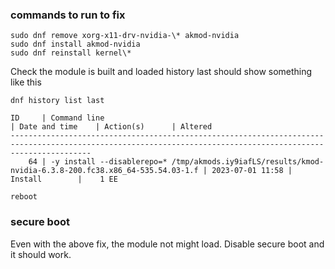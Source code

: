 
### commands to run to fix
```shell
sudo dnf remove xorg-x11-drv-nvidia-\* akmod-nvidia
sudo dnf install akmod-nvidia
sudo dnf reinstall kernel\*
```

Check the module is built and loaded
history last should show something like this
```shell
dnf history list last

ID     | Command line                                                                                            | Date and time    | Action(s)      | Altered
--------------------------------------------------------------------------------------------------------------------------------------------------------------
    64 | -y install --disablerepo=* /tmp/akmods.iy9iafLS/results/kmod-nvidia-6.3.8-200.fc38.x86_64-535.54.03-1.f | 2023-07-01 11:58 | Install        |    1 EE

reboot
```

### secure boot
Even with the above fix, the module not might load. Disable secure boot and it should work.